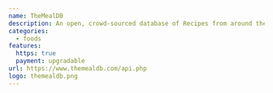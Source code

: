 ```yaml
---
name: TheMealDB
description: An open, crowd-sourced database of Recipes from around the world.
categories:
  - foods
features:
  https: true
  payment: upgradable
url: https://www.themealdb.com/api.php
logo: themealdb.png
---
```


